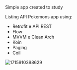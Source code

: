Simple app created to study

Listing API Pokemons app using:  
* Retrofit e API REST
* Flow
* MVVM e Clean Arch
* Koin
* Paging
* Coil

![1715910398629](https://github.com/LouiseCordeiro/Pokedex/assets/106567020/0127e77e-b76d-4dfe-a391-8c5d7ed1e526)

